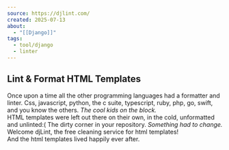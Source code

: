 ```yaml
---
source: https://djlint.com/
created: 2025-07-13
about:
  - "[[Django]]"
tags:
  - tool/django
  - linter
---
```

## Lint & Format HTML Templates

Once upon a time all the other programming languages had a formatter and linter. Css, javascript, python, the c suite, typescript, ruby, php, go, swift, and you know the others. *The cool kids on the block.*  
HTML templates were left out there on their own, in the cold, unformatted and unlinted:( The dirty corner in your repository. *Something had to change.*  
Welcome djLint, the free cleaning service for html templates!  
And the html templates lived happily ever after.